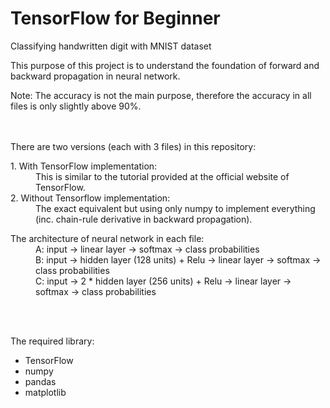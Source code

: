 # TensorFlow for Beginner
Classifying handwritten digit with MNIST dataset

This purpose of this project is to understand the foundation of forward and backward propagation in neural network.

Note: The accuracy is not the main purpose, therefore the accuracy in all files is only slightly above 90%.

<br><br/>
There are two versions (each with 3 files) in this repository:

<dl>
  <dt> 1. With TensorFlow implementation:</dt>
  <dd> This is similar to the tutorial provided at the official website of TensorFlow.</dd>
  
   <dt> 2. Without Tensorflow implementation:</dt>
  <dd> The exact equivalent but using only numpy to implement everything (inc. chain-rule derivative in backward propagation).</dd>
</dl>

<dl>
  <dt> The architecture of neural network in each file:</dt>
  <dd> A: input &rarr; linear layer &rarr; softmax &rarr; class probabilities</dd>
  <dd> B: input &rarr; hidden layer (128 units) + Relu &rarr; linear layer &rarr; softmax &rarr; class probabilities</dd>
  <dd> C: input &rarr; 2 * hidden layer (256 units) + Relu &rarr; linear layer &rarr; softmax &rarr; class probabilities</dd>
</dl>

<br><br/>

The required library:
* TensorFlow
* numpy
* pandas
* matplotlib
